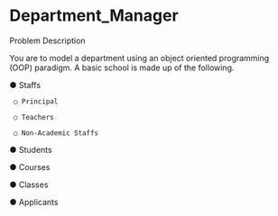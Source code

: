 # Department_Manager

Problem Description

You are to model a department using an object oriented programming (OOP) paradigm. A basic school is made up of the following.

● Staffs

     ○ Principal

     ○ Teachers

     ○ Non-Academic Staffs

● Students

● Courses

● Classes

● Applicants
